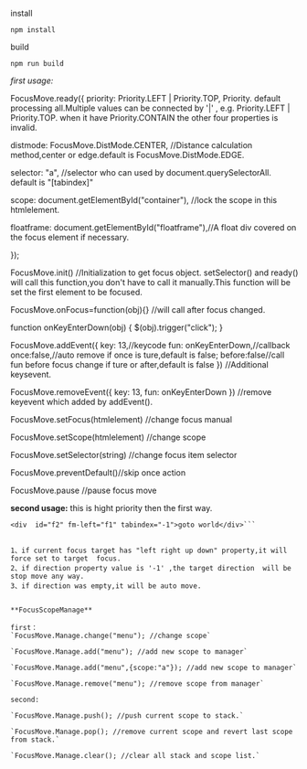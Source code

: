 install

`npm install`

build

`npm run build`
 

 
 

*first usage:*

FocusMove.ready({
priority: Priority.LEFT | Priority.TOP, Priority. default processing all.Multiple values can be connected by '|' , e.g. Priority.LEFT | Priority.TOP. when it have Priority.CONTAIN  the other four properties is invalid.

distmode: FocusMove.DistMode.CENTER, //Distance calculation method,center or edge.default is FocusMove.DistMode.EDGE.

selector: "a", //selector who can used by document.querySelectorAll. default is "[tabindex]"

scope: document.getElementById("container"), //lock the scope in this htmlelement.

floatframe: document.getElementById("floatframe"),//A float div covered on the focus element if necessary.

}); 

FocusMove.init() //Initialization to get focus object. setSelector() and ready() will call this function,you don't have to call it manually.This function will be set the first element to be focused.

FocusMove.onFocus=function(obj){} //will call after focus changed.

function onKeyEnterDown(obj) {
    $(obj).trigger("click");
}

FocusMove.addEvent({
key: 13,//keycode
fun: onKeyEnterDown,//callback
once:false,//auto remove if once is ture,default is false;
before:false//call fun before focus change if ture or after,default is false
}) //Additional keysevent.

FocusMove.removeEvent({
key: 13,
fun: onKeyEnterDown
}) //remove keyevent which added by addEvent().

FocusMove.setFocus(htmlelement)  //change focus manual

FocusMove.setScope(htmlelement) //change scope

FocusMove.setSelector(string) //change focus item selector 

FocusMove.preventDefault()//skip once action

FocusMove.pause //pause focus move

 
**second usage:**
this  is  hight priority then the first way.

```<div  id="f1" fm-right="f2" tabindex="-1">goto world</div>
<div  id="f2" fm-left="f1" tabindex="-1">goto world</div>```


1、if current focus target has "left right up down" property,it will force set to target  focus.
2、if direction property value is '-1' ,the target direction  will be stop move any way.
3、if direction was empty,it will be auto move.


**FocusScopeManage**

first：
`FocusMove.Manage.change("menu"); //change scope`

`FocusMove.Manage.add("menu"); //add new scope to manager`

`FocusMove.Manage.add("menu",{scope:"a"}); //add new scope to manager`

`FocusMove.Manage.remove("menu"); //remove scope from manager`

second:

`FocusMove.Manage.push(); //push current scope to stack.`

`FocusMove.Manage.pop(); //remove current scope and revert last scope from stack.`

`FocusMove.Manage.clear(); //clear all stack and scope list.`

